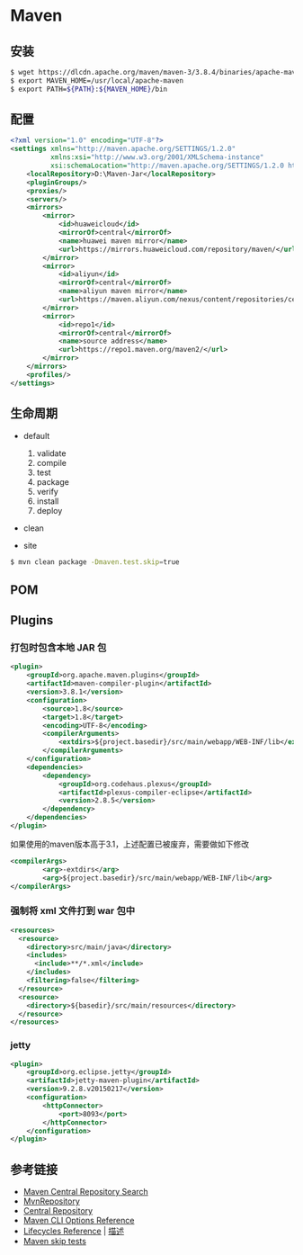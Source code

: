 # Maven

## 安装

```bash
$ wget https://dlcdn.apache.org/maven/maven-3/3.8.4/binaries/apache-maven-3.8.4-bin.tar.gz
$ export MAVEN_HOME=/usr/local/apache-maven
$ export PATH=${PATH}:${MAVEN_HOME}/bin
```

## 配置

```xml
<?xml version="1.0" encoding="UTF-8"?>
<settings xmlns="http://maven.apache.org/SETTINGS/1.2.0"
          xmlns:xsi="http://www.w3.org/2001/XMLSchema-instance"
          xsi:schemaLocation="http://maven.apache.org/SETTINGS/1.2.0 https://maven.apache.org/xsd/settings-1.2.0.xsd">
    <localRepository>D:\Maven-Jar</localRepository>
    <pluginGroups/>
    <proxies/>
    <servers/>
    <mirrors>
        <mirror>
            <id>huaweicloud</id>
            <mirrorOf>central</mirrorOf>
            <name>huawei maven mirror</name>
            <url>https://mirrors.huaweicloud.com/repository/maven/</url>
        </mirror>
        <mirror>
            <id>aliyun</id>
            <mirrorOf>central</mirrorOf>
            <name>aliyun maven mirror</name>
            <url>https://maven.aliyun.com/nexus/content/repositories/central/</url>
        </mirror>
        <mirror>
            <id>repo1</id>
            <mirrorOf>central</mirrorOf>
            <name>source address</name>
            <url>https://repo1.maven.org/maven2/</url>
        </mirror>
    </mirrors>
    <profiles/>
</settings>
```

## 生命周期

- default

  1. validate
  2. compile
  3. test
  4. package
  5. verify
  6. install
  7. deploy

- clean
- site

```bash
$ mvn clean package -Dmaven.test.skip=true
```

## POM

## Plugins

### 打包时包含本地 JAR 包

```xml
<plugin>
    <groupId>org.apache.maven.plugins</groupId>
    <artifactId>maven-compiler-plugin</artifactId>
    <version>3.8.1</version>
    <configuration>
        <source>1.8</source>
        <target>1.8</target>
        <encoding>UTF-8</encoding>
        <compilerArguments>
            <extdirs>${project.basedir}/src/main/webapp/WEB-INF/lib</extdirs>
        </compilerArguments>
    </configuration>
    <dependencies>
        <dependency>
            <groupId>org.codehaus.plexus</groupId>
            <artifactId>plexus-compiler-eclipse</artifactId>
            <version>2.8.5</version>
        </dependency>
    </dependencies>
</plugin>
```

如果使用的maven版本高于3.1，上述配置已被废弃，需要做如下修改

```xml
<compilerArgs>
        <arg>-extdirs</arg>
        <arg>${project.basedir}/src/main/webapp/WEB-INF/lib</arg>
</compilerArgs>
```

### 强制将 xml 文件打到 war 包中

```xml
<resources> 
  <resource> 
    <directory>src/main/java</directory>  
    <includes> 
      <include>**/*.xml</include> 
    </includes>  
    <filtering>false</filtering> 
  </resource>  
  <resource> 
    <directory>${basedir}/src/main/resources</directory> 
  </resource> 
</resources>
```

### jetty

```xml
<plugin>
    <groupId>org.eclipse.jetty</groupId>
    <artifactId>jetty-maven-plugin</artifactId>
    <version>9.2.8.v20150217</version>
    <configuration>
        <httpConnector>
            <port>8093</port>
        </httpConnector>
    </configuration>
</plugin>
```

## 参考链接

- [Maven Central Repository Search](https://search.maven.org/)
- [MvnRepository](https://mvnrepository.com/)
- [Central Repository](https://repo.maven.apache.org/maven2/)
- [Maven CLI Options Reference](https://maven.apache.org/ref/3.8.4/maven-embedder/cli.html)
- [Lifecycles Reference](https://maven.apache.org/ref/3.8.4/maven-core/lifecycles.html) | [描述](https://maven.apache.org/guides/introduction/introduction-to-the-lifecycle.html#Lifecycle_Reference)
- [Maven skip tests](https://stackoverflow.com/questions/24727536/maven-skip-tests)

